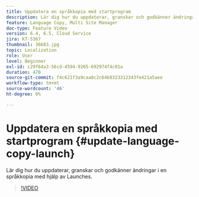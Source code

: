 ```yaml
---
title: Uppdatera en språkkopia med startprogram
description: Lär dig hur du uppdaterar, granskar och godkänner ändringar i en språkkopia med hjälp av Launches.
feature: Language Copy, Multi Site Manager
doc-type: Feature Video
version: 6.4, 6.5, Cloud Service
jira: KT-5367
thumbnail: 36683.jpg
topic: Localization
role: User
level: Beginner
exl-id: c29f64a3-56cd-4594-9265-692974f4c01a
duration: 470
source-git-commit: f4c621f3a9caa8c2c64b8323312343fe421a5aee
workflow-type: tm+mt
source-wordcount: '46'
ht-degree: 0%

---
```


# Uppdatera en språkkopia med startprogram {#update-language-copy-launch}

Lär dig hur du uppdaterar, granskar och godkänner ändringar i en språkkopia med hjälp av Launches.

>[!VIDEO](https://video.tv.adobe.com/v/36683?quality=12&learn=on)

